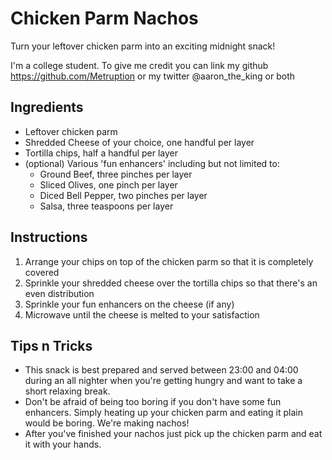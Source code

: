 # Chicken Parm Nachos

Turn your leftover chicken parm into an exciting midnight snack!

I'm a college student. To give me credit you can link my github https://github.com/Metruption or my twitter @aaron_the_king or both



## Ingredients
* Leftover chicken parm
* Shredded Cheese of your choice, one handful per layer
* Tortilla chips, half a handful per layer
* (optional) Various 'fun enhancers' including but not limited to:
    * Ground Beef, three pinches per layer
    * Sliced Olives, one pinch per layer
    * Diced Bell Pepper, two pinches per layer
    * Salsa, three teaspoons per layer 

## Instructions

1. Arrange your chips on top of the chicken parm so that it is completely covered
2. Sprinkle your shredded cheese over the tortilla chips so that there's an even distribution
3. Sprinkle your fun enhancers on the cheese (if any)
4. Microwave until the cheese is melted to your satisfaction

## Tips n Tricks
* This snack is best prepared and served between 23:00 and 04:00 during an all nighter when you're getting hungry and want to take a short relaxing break.
* Don't be afraid of being too boring if you don't have some fun enhancers. Simply heating up your chicken parm and eating it plain would be boring. We're making nachos!
* After you've finished your nachos just pick up the chicken parm and eat it with your hands.
